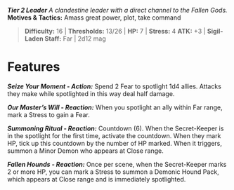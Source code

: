 ***Tier 2 Leader***
*A clandestine leader with a direct channel to the Fallen Gods.*
**Motives & Tactics:** Amass great power, plot, take command

> **Difficulty:** 16 | **Thresholds:** 13/26 | **HP:** 7 | **Stress:** 4
> **ATK:** +3 | **Sigil-Laden Staff:** Far | 2d12 mag

# Features

***Seize Your Moment - Action:*** Spend 2 Fear to spotlight 1d4 allies. Attacks they make while spotlighted in this way deal half damage.

***Our Master’s Will - Reaction:*** When you spotlight an ally within Far range, mark a Stress to gain a Fear.

***Summoning Ritual - Reaction:*** Countdown (6). When the Secret-Keeper is in the spotlight for the first time, activate the countdown. When they mark HP, tick up this countdown by the number of HP marked. When it triggers, summon a Minor Demon who appears at Close range.

***Fallen Hounds - Reaction:*** Once per scene, when the Secret-Keeper marks 2 or more HP, you can mark a Stress to summon a Demonic Hound Pack, which appears at Close range and is immediately spotlighted.
